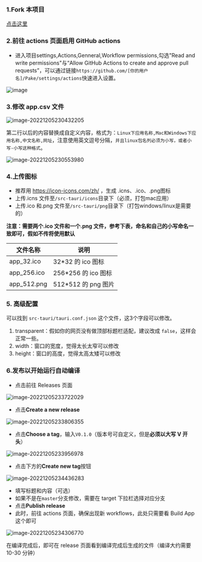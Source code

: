 ### 1.Fork 本项目

[点击这里](https://github.com/tw93/Pake/fork)

### 2.前往 actions 页面启用 GitHub actions
- 进入项目settings,Actions,Genneral,Workflow permissions,勾选"Read and write permissions"与“Allow GitHub Actions to create and approve pull requests”，可以通过链接`https://github.com/[你的用户名]/Pake/settings/actions`快速进入设置。

![image](https://user-images.githubusercontent.com/28218658/211955222-812a8807-1c1d-49ae-a144-e9fe6e6e9fe9.png)

### 3.修改 app.csv 文件

![image-20221205230432205](https://cdn.fliggy.com/upic/yT0k9N.png)

第二行以后的内容替换成自定义内容，格式为：`Linux下应用名称,Mac和Windows下应用名称,中文名称,网址`，注意使用英文逗号分隔，`并且linux包名列必须为小写，或者小写-小写这种格式`。

![image-20221205230553980](https://cdn.fliggy.com/upic/lKRei1.png)

### 4.上传图标
- 推荐用 <https://icon-icons.com/zh/> ，生成 .icns、.ico、.png图标
- 上传.icns 文件至`/src-tauri/icons`目录下（必须，打包mac应用）
- 上传.ico 和.png 文件至`/src-tauri/png`目录下（打包windows/linux是需要的）

**注意：需要两个.ico 文件和一个.png 文件，参考下表，命名和自己的小写命名一致即可，假如不传将使用默认**

| 文件名称    | 说明                 |
| ----------- | -------------------- |
| app_32.ico  | 32\*32 的 ico 图标   |
| app_256.ico | 256\*256 的 ico 图标 |
| app_512.png | 512\*512 的 png 图片 |

### 5. 高级配置
可以找到 `src-tauri/tauri.conf.json` 这个文件，这3个字段可以修改。
1. transparent：假如你的网页没有做顶部标题栏适配，建议改成 `false`，这样会正常一些。
2. width：窗口的宽度，觉得太长太窄可以修改
3. height：窗口的高度，觉得太高太矮可以修改

### 6.发布以开始运行自动编译

- 点击前往 Releases 页面

![image-20221205233722029](https://gw.alipayobjects.com/zos/k/pake/assets/image-20221205233722029.png)

- 点击**Create a new release**

![image-20221205233806355](https://gw.alipayobjects.com/zos/k/pake/assets/image-20221205233806355.png)

- 点击**Choose a tag**，输入`V0.1.0`（版本号可自定义，但是**必须以大写 V 开头**）

![image-20221205233956978](https://gw.alipayobjects.com/zos/k/pake/assets/image-20221205233956978.png)

- 点击下方的**Create new tag**按钮

![image-20221205234436283](https://gw.alipayobjects.com/zos/k/pake/assets/image-20221205234436283.png)

- 填写标题和内容（可选）
- 如果不是在`master`分支修改，需要在 target 下拉栏选择对应分支
- 点击**Publish release**
- 此时，前往 actions 页面，确保出现新 workflows，此处只需要看 Build App 这个即可

![image-20221205234306770](https://cdn.fliggy.com/upic/uwPGFk.png)

在编译完成后，即可在 release 页面看到编译完成后生成的文件（编译大约需要 10-30 分钟）
